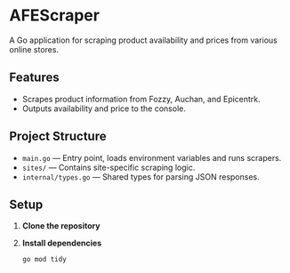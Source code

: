 # AFEScraper

A Go application for scraping product availability and prices from various online stores.

## Features

- Scrapes product information from Fozzy, Auchan, and Epicentrk.
- Outputs availability and price to the console.

## Project Structure

- `main.go` — Entry point, loads environment variables and runs scrapers.
- `sites/` — Contains site-specific scraping logic.
- `internal/types.go` — Shared types for parsing JSON responses.

## Setup

1. **Clone the repository**

2. **Install dependencies**

   ```sh
   go mod tidy
   ```
